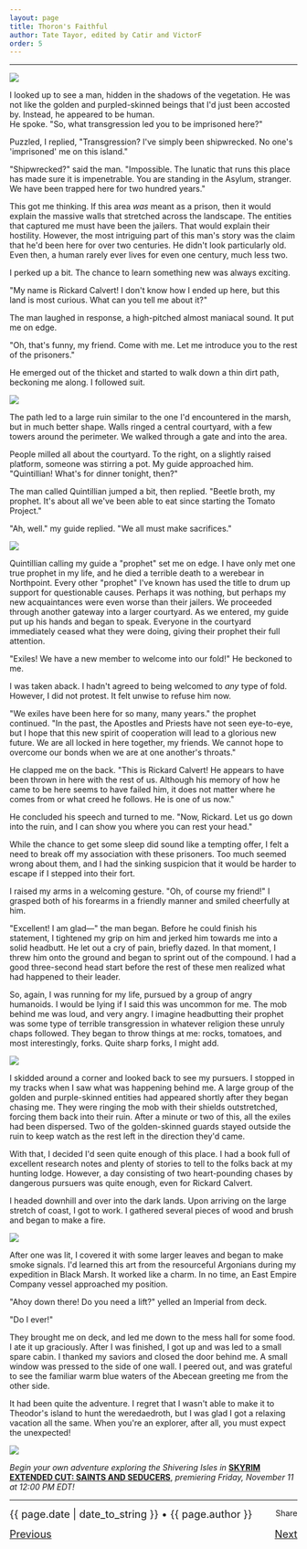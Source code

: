 ```yaml
---
layout: page
title: Thoron's Faithful
author: Tate Tayor, edited by Catir and VictorF
order: 5
---
```

---

![](https://staticdelivery.nexusmods.com/images/1704/61720101-1667667974.png)

I looked up to see a man, hidden in the shadows of the vegetation. He was not like the golden and purpled-skinned beings that I'd just been accosted by. Instead, he appeared to be human.  
He spoke. "So, what transgression led you to be imprisoned here?"

Puzzled, I replied, "Transgression? I've simply been shipwrecked. No one's 'imprisoned' me on this island."

"Shipwrecked?" said the man. "Impossible. The lunatic that runs this place has made sure it is impenetrable. You are standing in the Asylum, stranger. We have been trapped here for two hundred years."

This got me thinking. If this area *was* meant as a prison, then it would explain the massive walls that stretched across the landscape. The entities that captured me must have been the jailers. That would explain their hostility. However, the most intriguing part of this man's story was the claim that he'd been here for over two centuries. He didn't look particularly old. Even then, a human rarely ever lives for even one century, much less two.  

I perked up a bit. The chance to learn something new was always exciting.

"My name is Rickard Calvert! I don't know how I ended up here, but this land is most curious. What can you tell me about it?"

The man laughed in response, a high-pitched almost maniacal sound. It put me on edge.

"Oh, that's funny, my friend. Come with me. Let me introduce you to the rest of the prisoners."

He emerged out of the thicket and started to walk down a thin dirt path, beckoning me along. I followed suit.  

![](https://raw.githubusercontent.com/TateTaylorOH/TateTaylorOH/refs/heads/main/assets/images/ECSS/ThoronsFaithful01.png)

The path led to a large ruin similar to the one I'd encountered in the marsh, but in much better shape. Walls ringed a central courtyard, with a few towers around the perimeter. We walked through a gate and into the area.

People milled all about the courtyard. To the right, on a slightly raised platform, someone was stirring a pot. My guide approached him.  
"Quintillian! What's for dinner tonight, then?"

The man called Quintillian jumped a bit, then replied. "Beetle broth, my prophet. It's about all we've been able to eat since starting the Tomato Project."

"Ah, well." my guide replied. "We all must make sacrifices."

![](https://raw.githubusercontent.com/TateTaylorOH/TateTaylorOH/refs/heads/main/assets/images/ECSS/ThoronsFaithful02.png)

Quintillian calling my guide a "prophet" set me on edge. I have only met one true prophet in my life, and he died a terrible death to a werebear in Northpoint. Every other "prophet" I've known has used the title to drum up support for questionable causes. Perhaps it was nothing, but perhaps my new acquaintances were even worse than their jailers. We proceeded through another gateway into a larger courtyard. As we entered, my guide put up his hands and began to speak. Everyone in the courtyard immediately ceased what they were doing, giving their prophet their full attention.

"Exiles! We have a new member to welcome into our fold!" He beckoned to me.

I was taken aback. I hadn't agreed to being welcomed to *any* type of fold. However, I did not protest. It felt unwise to refuse him now.

"We exiles have been here for so many, many years." the prophet continued. "In the past, the Apostles and Priests have not seen eye-to-eye, but I hope that this new spirit of cooperation will lead to a glorious new future. We are all locked in here together, my friends. We cannot hope to overcome our bonds when we are at one another's throats."

He clapped me on the back. "This is Rickard Calvert! He appears to have been thrown in here with the rest of us. Although his memory of how he came to be here seems to have failed him, it does not matter where he comes from or what creed he follows. He is one of us now."

He concluded his speech and turned to me. "Now, Rickard. Let us go down into the ruin, and I can show you where you can rest your head."

While the chance to get some sleep did sound like a tempting offer, I felt a need to break off my association with these prisoners. Too much seemed wrong about them, and I had the sinking suspicion that it would be harder to escape if I stepped into their fort.

I raised my arms in a welcoming gesture. "Oh, of course my friend!" I grasped both of his forearms in a friendly manner and smiled cheerfully at him.

"Excellent! I am glad—" the man began. Before he could finish his statement, I tightened my grip on him and jerked him towards me into a solid headbutt. He let out a cry of pain, briefly dazed. In that moment, I threw him onto the ground and began to sprint out of the compound. I had a good three-second head start before the rest of these men realized what had happened to their leader.

So, again, I was running for my life, pursued by a group of angry humanoids. I would be lying if I said this was uncommon for me. The mob behind me was loud, and very angry. I imagine headbutting their prophet was some type of terrible transgression in whatever religion these unruly chaps followed. They began to throw things at me: rocks, tomatoes, and most interestingly, forks. Quite sharp forks, I might add.

![](https://raw.githubusercontent.com/TateTaylorOH/TateTaylorOH/refs/heads/main/assets/images/ECSS/ThoronsFaithful03.png)

I skidded around a corner and looked back to see my pursuers. I stopped in my tracks when I saw what was happening behind me. A large group of the golden and purple-skinned entities had appeared shortly after they began chasing me. They were ringing the mob with their shields outstretched, forcing them back into their ruin. After a minute or two of this, all the exiles had been dispersed. Two of the golden-skinned guards stayed outside the ruin to keep watch as the rest left in the direction they'd came.

With that, I decided I'd seen quite enough of this place. I had a book full of excellent research notes and plenty of stories to tell to the folks back at my hunting lodge. However, a day consisting of two heart-pounding chases by dangerous pursuers was quite enough, even for Rickard Calvert.

I headed downhill and over into the dark lands. Upon arriving on the large stretch of coast, I got to work. I gathered several pieces of wood and brush and began to make a fire.  

![](https://raw.githubusercontent.com/TateTaylorOH/TateTaylorOH/refs/heads/main/assets/images/ECSS/ThoronsFaithful04.png)

After one was lit, I covered it with some larger leaves and began to make smoke signals. I'd learned this art from the resourceful Argonians during my expedition in Black Marsh. It worked like a charm. In no time, an East Empire Company vessel approached my position.

"Ahoy down there! Do you need a lift?" yelled an Imperial from deck.

"Do I ever!"

They brought me on deck, and led me down to the mess hall for some food. I ate it up graciously. After I was finished, I got up and was led to a small spare cabin. I thanked my saviors and closed the door behind me. A small window was pressed to the side of one wall. I peered out, and was grateful to see the familiar warm blue waters of the Abecean greeting me from the other side.

It had been quite the adventure. I regret that I wasn't able to make it to Theodor's island to hunt the weredaedroth, but I was glad I got a relaxing vacation all the same. When you're an explorer, after all, you must expect the unexpected!

![](https://raw.githubusercontent.com/TateTaylorOH/TateTaylorOH/refs/heads/main/assets/images/ECSS/ThoronsFaithful05.png)

*Begin your own adventure exploring the Shivering Isles in* [**SKYRIM EXTENDED CUT: SAINTS AND SEDUCERS**](https://www.nexusmods.com/skyrimspecialedition/mods/72772), *premiering Friday, November 11 at 12:00 PM EDT!*

---

<span class="post-meta">
  <p style="text-align:left;">
    <font size="4">{{ page.date | date_to_string }} • {{ page.author }}</font>
    <span style="float:right;">
      <a class="button-link" onclick="copyToClipboard('{{ page.url | absolute_url }}')">Share</a> 
    </span>
  </p>
</span>

<font size="4"><p style="text-align:left;">
    <a href="https://tatetayloroh.github.io/TateTaylorOH/rickardcalvert/ecss/2022/10/29/sheogorathsfaithful.html" class="button-link">Previous</a>
    <span style="float:right;">
        <a href="https://www.nexusmods.com/skyrimspecialedition/mods/72772" class="button-link">Next</a>
    </span>
</p></font>
